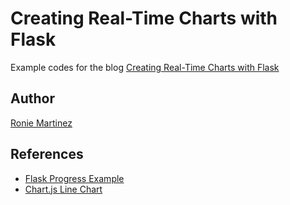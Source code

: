 # Creating Real-Time Charts with Flask

Example codes for the blog [Creating Real-Time Charts with Flask](https://blog.easyaspy.org/preview/10/2019-04-30-creating-real-time-charts-with-flask)

## Author

[Ronie Martinez](mailto:ronmarti18@gmail.com)

## References

- [Flask Progress Example](https://github.com/djdmorrison/flask-progress-example)
- [Chart.js Line Chart](https://www.chartjs.org/samples/latest/charts/line/basic.html)
